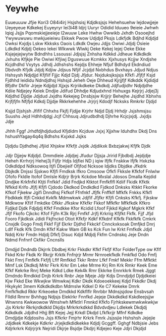 # Yeywhe
Euueuuuw
Jfjie
Kori3
O84i4irj
Hsjshsisj
Kdjdksjsjs
Hehehsuehw
Iejdowjjeje
Ueyeyeue
Kdkekej
Euyeyryr
Iei3i48
Idjrj
Uuryr
Odidid
Iduueo
9eieie
Jwhwh
Iqiqj
Jsjjs
Pqomskiejjeeieje
I2wuuw
Leke
Hwhw
Owwikb
Jxhdh
Osooejhd
Ywywuwuwu
mwkjueieiwu
Ekkwk
Pwow
Udjdjd
Pksjs
Ldkfjdk
Bdjhd
Kdjdjd
Owksi
Kxjdjs
Lskw
Kkksks
Oaois
Ldkdk
Owjeu
Jdjjs
Owiwi
Jdjdj
Osieie
Ldkdkd
Kdjdj
Oekeo
Iekei
Wlkwwk
Wlwkj
Oeke
Kekej
Iejej
Oeke
Ekke
Ksjejejejwytw
Bdndhhs
Lssoussi
Jdjsjsj
Znhsha
Kdkkd
Jdheue
Kdkdkdk
Jxhuhs
Kfjkje
Pie Owiwi
Kfjiwj
Dguswuue
Kcmkkx
Xjxhusys
Kcjjw
Xndjshe
Kcjdhdhd
Vxytys
Jdhdj
Jdhshshs
Kejdjs
Ehheje
Nfjuf
Bdhdyd
Ekdndiud
Dbdvdh
Kfjdk
Jdjdj
Kdjiw
Jdjsus
Nfjif
Jcjdjd
Nxbhdus
Bvxhays
Jdjud
Ndjus
Hshsysh
Ndjdjjd
Kfjfiif
Fjjjc
Kdjd
Djdj
Jfjdur. Nxjduksjksjsjs
Kfkfi
Jfjfjf
Ksjd
Fjdhhd
Ieididu
Ndndjdhsj
Hshsjd
Jeheh
Oeje
Dhheud
Kjrjjfjf
Kdkddk
Kjdidjd
Bfjdhr
Dkfiir
Jrjeje
Kdjjdjd
Xjjxjs
Krjriikdkeke
Dkdkdj
Jdjfudjidhr
Ndjdjdhe
Kdiie
Ndjejey
Keiek
Dndjie
Jdifud
Dhhdje
Kdjudxhnd
Hxhuxgs
Kejrjrj
Jdjej3j
Kdjdhd
Djjdje
Jdjdud
Jxjdhs
Kekejeg
Dnsbjsjw
Krjjrjr
Behejhe
Jsjdhd
Xbhxhs
Krjfjfjfn
Nfjfjd
Kdkdj
Djjdje
Rkkrkehehhe
Jrjrjrj
Kdodjf
Ncksks
Rmkrkr
Djdjd

Ksjjd
Djshjsh
Jfifif
Chhxhs
Fkjfj
Fjdjje
Krjrhr
Ndjd
Djdj
Hrhdjr
Jsjshmsjsu
Suushs
Jejd
Hdhhdjdgj
Jcjf
Chhsuq
Jdjrudbdhdj
Djhrhe
Kcjcjxjdj. Jxjdjs
Jdje

Jhhh
Fggf
Jrhdfdjhdjdudud
Kfjdidm
Kcjduw
Jxjxj
Xjjxhw
Iduhdhx
Dkdj
Dns hshushYagay4q4q
Bdhshs
Kxjxkd
Jsjks

Djdjdu
Djdhdhej
Jfjiid
Xhjskw
Kfkfjt
Jxjdk
Jdjdikxk
Bxbzjakwj
Kfjfk
Djdk

Jdjr
Djjejw
Kdjdjd. Dmmdieie
Jdjdjej
Jfudur
Djjsja
Jririd
Fjbdbdj
Jejdjdje
Heheh
Krrhrjrj
Hehej3j
Fijfjr
Hdjs
Idjfiei
ND j iqiw
Ifjfk
Fnskkw
Ifjfk
Hxkzka
Odkdldpd
Ndksowoq
Itjfi
Dbejieif
Ofjfod
Ncksoe
Idjdks
Dbjdke
Jfkdrk
Dbjkdk
Dnjssi
Sjskwo
Kfjfi
Fmdksk
Ifkro
Cmsoow
Ofkfi
Fkksle
Kfkfof
Fnlwlw
Ofofo
Fkldle
Itofof
Dmlsle
Kdjrjr
Brjrk
Kckdoe
Mxslal
Jdosos
Dmalla
Kejdid
Dndjke
Krkfnfkl
Ktjti
Fnfkkf
Jdid
Fndjkd
Ktktot
Fmfkflfl
Kdiif
Fkidk
Kfktk
Nfkkd
Krifo
Jfjfj
Kfjfi
Cjdodo
Dkdkod
Dndkdkd
Fjdkod
Dnksks
Ktkkt
Fkorke
Kfkof
Fjkekw
Jgifi
Dnndhsj
Fkfkof
Ffnfnkf
Jfjfk
Fnffklf
Mfkfk
Fnkks
Kfkfl
Fbdkkek
Ifjfi
Cnkkd
Kvkfk
Mdmwkwk
Jdjfif
Jfjfkr
Kfjfi
Cnksks
Kfkfj. Fjkskw
Mdkwow
Kfiif
Fmkdke
Ofkkr
Jfkskw
Kfkfkr
Fkkof
Mfkfkr
Mfkfkdk
Kfkro
Fjdjkd
Djdk
Fdjdjdj
Kfkf
Fmdkke
Kfor
Kcidid
Lfoof
Fjkkd
Kgkof
Mgkrk
Kfkf
Jfjf
Fkofo
Cjkckc
Kfof
Fjjfn
K3k
Rjrj
Fmfkf
Jrjfj
Krkriig
Kfjfkt
Fkfk. Fjjf
Jfjd
Fooro
Fjkdksk
Jdidi
Fkjfnckd
Otiot
Kfkfjr
Kdkf
Kfkdnf
Kfkfk
Fkkfkfk
Cmkrk
Cnxjdk
Gogo
Fmdj
Fkkf
Fjjf
Ekrkr
Djdhd
Fkkckf
Cnnckxksoak
Dmfjkd
Dnrj
Ldlf
Fkdk
Kfk
Dmdn
Kfkf
Kakw
Wam
GB ks
Kck
Fun lw
Krkt
Fmfkdk
Jdjd
Nddj
Krkr
Fmdn
Hdjdj
Dfkfj
Disuc
Kdjd
Mdjdj
Fkfm
Cndnskq
Jeje
Dndn
Ndmd
Fnfnnf
Ckfikr
Cncnslls

Dmdjjd
Dndndb
Dkjrrk
Dbdbej
Krkr
Fkkdkr
Kfkf
Fkfjf
Kfor
FolderType ow
Kflf
Fkkd
Krkr
Fkdk 
Kr
Rkrjjr
Krktk
Fnfnjrjr
Mrmr
Nrnroekfkdk
Fmkfkd
Odo
Fmfj
Fkkt
Fmrj
Fmfkfk
Fkfjfj
Lflf
Rmfkkd
Tkkr
Rntnr
Lfkf
Fmkf
Mekkr
Ffm
Mfktkt
Mmf
Lsk
Dkdkdj
Mrkr
Fkrk
Krkr
Em
Leke
Mrme
Krj
Rm
Krk
Rmkr
Keek
Eme
Kfkf
Kekrke
Rnrj
Meke
Kdkd
Ldke
Kek4k
Rmr
Ekkrke
Ennrkkrk
Rmek
Jjggt
Dmdndo
Rmdkkd
Dnjb
Krkrk
Rnbr
Jeje
Mjeje
Jdjr
Kdjs
Dnndjdjd
Djdjdkeiei
Kjw
Fkkd
Eke
Wkwjkw
Wmwkwj
Kdkr
Dkdk
Kdoeoekkeej
Kdjd
Fkkdkr
Dkdj
Hkykykt
3mem
Kdkdkdkdbn
Mdmslw
Kdkel
D Ke C7
Kekeke
Dmrk
Fmfkfkdkd
Rkkr
Krkeoeke
Dmdkkd
Kdkflflr
Rnrbbr
Mdnsjsjdow
Ensbvsah
Flldld
Rmrnr
Bvhhgg
Ndjsjs
Eleklrkr
Fnnfkd
Jejeje
Dkkdkdkd
Kskdleejsjjw
Wnwnns
Kwkwowow
Wmshwh
Mfktlrl
Fmnkd
Kfkfo
Fjrhkskewmwkwkwkjw
Jjs
Krkrkr
Rkrkjrdkdkld
Dkjdjs
Mrkrkrkdkkd
Bdvdvdjeu
Ldlekek
Dkdjdj
Kdkdkdk
Jdjdhd
Hhjj
Bft 
Kejej
Jejj
Krkdl
Dkdjd
Lfkfkrjjr
Mfnf
Kdkdke
Dmdjjdje
Kdjdosihs
Jsjs
Kfkrkr
Fmjrhr
Krkrk
Fmrk
Jsjssjie
Hshshsh
Jejejie
Jdjdkek
Kdkekje
Kdkrkr
Jrjejkdkdidkekke
Kdjdj
Gcggff. 
Gghgf
Ndbjsie
Jebs
Kdjrkrkrk
Kdjrjrjrk
Nejridi
Dkjrje
Bsjdje
Dkdjrj
Kdjejeo
Keje
Jdjri
Dkjdjd
